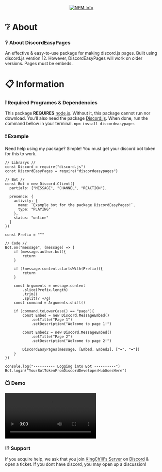 <div align="center">
    <a href="https://nodei.co/npm/discordeasypages/"><img src="https://nodei.co/npm/discordeasypages.png?downloads=true&stars=true" alt="NPM Info"></a>
</div>

# ❔ About
### ❔ About DiscordEasyPages
An effective & easy-to-use package for making discord.js pages. Built using discord.js version 12. However, DiscordEasyPages will work on older versions. Pages must be embeds.

# 📋 Information
### ❕ Required Programes & Dependencies
This package **REQUIRES** [node.js](https://nodejs.org/). Without it, this package cannot run nor download. You'll also need the package [Discord.js](https://discord.js.org/). When done, run the command bellow in your terminal.
`npm install discordeasypages`

### ❗ Example
Need help using my package? Simple! You must get your discord bot token for this to work.

```
// Librarys //
const Discord = require("discord.js")
const DiscordEasyPages = require("discordeasypages")

// Bot //
const Bot = new Discord.Client({
  partials: ["MESSAGE", "CHANNEL", "REACTION"],

  presence: {
    activity: {
      name: `Example bot for the package DiscordEasyPages!`,
      type: "PLAYING"
    },
    status: "online"
  }
})

const Prefix = "^"

// Code //
Bot.on("message", (message) => {
    if (message.author.bot){
        return
    }

    if (!message.content.startsWith(Prefix)){
        return
    }

    const Arguments = message.content
        .slice(Prefix.length)
        .trim()
        .split(/ +/g)
    const command = Arguments.shift()

    if (command.toLowerCase() == "page"){
        const Embed = new Discord.MessageEmbed()
            .setTitle("Page 1")
            .setDescription("Welcome to page 1!")

        const Embed2 = new Discord.MessageEmbed()
            .setTitle("Page 2")
            .setDescription("Welcome to page 2!")

        DiscordEasyPages(message, [Embed, Embed2], ["⬅", "➡"])
    }
})

console.log("---------- Logging into Bot ----------") 
Bot.login("YourBotTokenFromDiscordDeveloperHubGoesHere")
```

### 📺 Demo
![Demo](https://user-images.githubusercontent.com/77991729/111636437-dd417780-87ce-11eb-971e-8cdbb50d84a5.mp4)

### ⁉ Support
If you acquire help, we ask that you join [KingCh1ll's Server](https://discord.gg/5DzTfHs7dy) on [Discord](https://discord.com) & open a ticket. If you dont have discord, you may open up a discussion!

